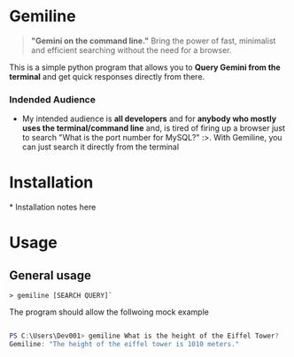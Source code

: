 # Gemiline

> **"Gemini on the command line."**
Bring the power of fast, minimalist and efficient searching without the need for a browser.

This is a simple python program that allows you to **Query Gemini from the terminal** and get quick responses directly from there.

### Indended Audience

- My intended audience is **all developers** and for **anybody who mostly uses the terminal/command line** and, is tired of firing up a browser just to search "What is the port number for MySQL?" :>. With Gemiline, you can just search it directly from the terminal 


# Installation
\* Installation notes here


# Usage

## General usage
```
> gemiline [SEARCH QUERY]`
```
The program should allow the follwoing mock example

```Powershell

PS C:\Users\Dev001> gemiline What is the height of the Eiffel Tower?
Gemiline: "The height of the eiffel tower is 1010 meters."
```		